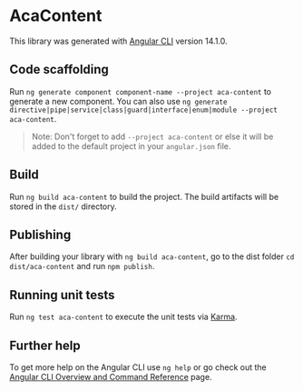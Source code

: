 # AcaContent

This library was generated with [Angular CLI](https://github.com/angular/angular-cli) version 14.1.0.

## Code scaffolding

Run `ng generate component component-name --project aca-content` to generate a new component. You can also use `ng generate directive|pipe|service|class|guard|interface|enum|module --project aca-content`.
> Note: Don't forget to add `--project aca-content` or else it will be added to the default project in your `angular.json` file. 

## Build

Run `ng build aca-content` to build the project. The build artifacts will be stored in the `dist/` directory.

## Publishing

After building your library with `ng build aca-content`, go to the dist folder `cd dist/aca-content` and run `npm publish`.

## Running unit tests

Run `ng test aca-content` to execute the unit tests via [Karma](https://karma-runner.github.io).

## Further help

To get more help on the Angular CLI use `ng help` or go check out the [Angular CLI Overview and Command Reference](https://angular.io/cli) page.
